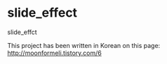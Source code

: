 # slide_effect
slide_effct

This project has been written in Korean on this page: http://moonformeli.tistory.com/6
